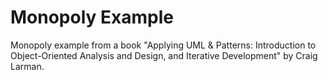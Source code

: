 # Monopoly Example

Monopoly example from a book "Applying UML & Patterns:
Introduction to Object-Oriented Analysis and Design, and
Iterative Development" by Craig Larman.

